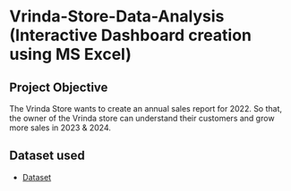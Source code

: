 # Vrinda-Store-Data-Analysis (Interactive Dashboard creation using MS Excel)
## Project Objective
The Vrinda Store wants to create an annual sales report for 2022. So that, the owner of the Vrinda store can understand their customers and grow more sales in 2023 & 2024.
## Dataset used 
- <a href="https://github.com/PinkiMurmu/Data-Analysis-Dashboard/blob/main/Vrinda%20Store%20Data%20Analysis.xlsx">Dataset</a>
